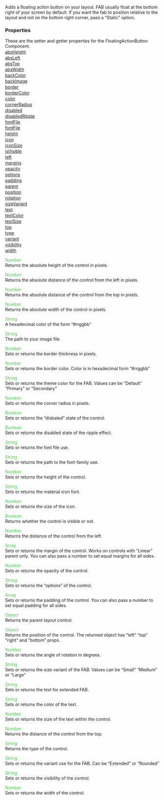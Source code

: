 Adds a floating action button on your layout. FAB usually float at the bottom right of your screen by default.
 If you want the fab to position relative to the layout and not on the bottom right corner, pass a “Static” option.

<style>.samp { margin-top: 2px; }</style><h3>Properties</h3>These are the setter and getter properties for the FloatingActionButton Component.
<div class="samp"><a href="#absheight-0" data-transition="pop" data-rel="popup" class="ui-link">absHeight </a></div><div class="samp"><a href="#absleft-5" data-transition="pop" data-rel="popup" class="ui-link">absLeft </a></div><div class="samp"><a href="#abstop-10" data-transition="pop" data-rel="popup" class="ui-link">absTop </a></div><div class="samp"><a href="#abswidth-15" data-transition="pop" data-rel="popup" class="ui-link">absWidth </a></div><div class="samp"><a href="#backcolor-20" data-transition="pop" data-rel="popup" class="ui-link">backColor </a></div><div class="samp"><a href="#backimage-25" data-transition="pop" data-rel="popup" class="ui-link">backImage </a></div><div class="samp"><a href="#border-30" data-transition="pop" data-rel="popup" class="ui-link">border </a></div><div class="samp"><a href="#bordercolor-35" data-transition="pop" data-rel="popup" class="ui-link">borderColor </a></div><div class="samp"><a href="#color-40" data-transition="pop" data-rel="popup" class="ui-link">color </a></div><div class="samp"><a href="#cornerradius-45" data-transition="pop" data-rel="popup" class="ui-link">cornerRadius </a></div><div class="samp"><a href="#disabled-50" data-transition="pop" data-rel="popup" class="ui-link">disabled </a></div><div class="samp"><a href="#disabledripple-55" data-transition="pop" data-rel="popup" class="ui-link">disabledRipple </a></div><div class="samp"><a href="#fontfile-60" data-transition="pop" data-rel="popup" class="ui-link">fontFile </a></div><div class="samp"><a href="#fontfile-65" data-transition="pop" data-rel="popup" class="ui-link">fontFile </a></div><div class="samp"><a href="#height-70" data-transition="pop" data-rel="popup" class="ui-link">height </a></div><div class="samp"><a href="#icon-75" data-transition="pop" data-rel="popup" class="ui-link">icon </a></div><div class="samp"><a href="#iconsize-80" data-transition="pop" data-rel="popup" class="ui-link">iconSize </a></div><div class="samp"><a href="#isvisible-85" data-transition="pop" data-rel="popup" class="ui-link">isVisible </a></div><div class="samp"><a href="#left-90" data-transition="pop" data-rel="popup" class="ui-link">left </a></div><div class="samp"><a href="#margins-95" data-transition="pop" data-rel="popup" class="ui-link">margins </a></div><div class="samp"><a href="#opacity-100" data-transition="pop" data-rel="popup" class="ui-link">opacity </a></div><div class="samp"><a href="#options-105" data-transition="pop" data-rel="popup" class="ui-link">options </a></div><div class="samp"><a href="#padding-110" data-transition="pop" data-rel="popup" class="ui-link">padding </a></div><div class="samp"><a href="#parent-115" data-transition="pop" data-rel="popup" class="ui-link">parent </a></div><div class="samp"><a href="#position-120" data-transition="pop" data-rel="popup" class="ui-link">position </a></div><div class="samp"><a href="#rotation-125" data-transition="pop" data-rel="popup" class="ui-link">rotation </a></div><div class="samp"><a href="#sizevariant-130" data-transition="pop" data-rel="popup" class="ui-link">sizeVariant </a></div><div class="samp"><a href="#text-135" data-transition="pop" data-rel="popup" class="ui-link">text </a></div><div class="samp"><a href="#textcolor-140" data-transition="pop" data-rel="popup" class="ui-link">textColor </a></div><div class="samp"><a href="#textsize-145" data-transition="pop" data-rel="popup" class="ui-link">textSize </a></div><div class="samp"><a href="#top-150" data-transition="pop" data-rel="popup" class="ui-link">top </a></div><div class="samp"><a href="#type-155" data-transition="pop" data-rel="popup" class="ui-link">type </a></div><div class="samp"><a href="#variant-160" data-transition="pop" data-rel="popup" class="ui-link">variant </a></div><div class="samp"><a href="#visibility-165" data-transition="pop" data-rel="popup" class="ui-link">visibility </a></div><div class="samp"><a href="#width-170" data-transition="pop" data-rel="popup" class="ui-link">width </a></div>
<div data-role="popup" id="absheight-0" class="ui-content"><p><span style="color:#4c4;">Number</span><br>Returns the absolute height of the control in pixels.</p></div><div data-role="popup" id="absleft-5" class="ui-content"><p><span style="color:#4c4;">Number</span><br>Returns the absolute distance of the control from the left in pixels.</p></div><div data-role="popup" id="abstop-10" class="ui-content"><p><span style="color:#4c4;">Number</span><br>Returns the absolute distance of the control from the top in pixels.</p></div><div data-role="popup" id="abswidth-15" class="ui-content"><p><span style="color:#4c4;">Number</span><br>Returns the absolute width of the control in pixels.</p></div><div data-role="popup" id="backcolor-20" class="ui-content"><p><span style="color:#4c4;">String</span><br>A hexadecimal color of the form “#rrggbb”</p></div><div data-role="popup" id="backimage-25" class="ui-content"><p><span style="color:#4c4;">String</span><br>The path to your image file.</p></div><div data-role="popup" id="border-30" class="ui-content"><p><span style="color:#4c4;">Number</span><br>Sets or returns the border thickness in pixels.</p></div><div data-role="popup" id="bordercolor-35" class="ui-content"><p><span style="color:#4c4;">Number</span><br>Sets or returns the border color. Color is in hexadecimal form “#rrggbb”</p></div><div data-role="popup" id="color-40" class="ui-content"><p><span style="color:#4c4;">String</span><br>Sets or returns the theme color for the FAB. Values can be “Default” “Primary” or “Secondary”</p></div><div data-role="popup" id="cornerradius-45" class="ui-content"><p><span style="color:#4c4;">Number</span><br>Sets or returns the corner radius in pixels.</p></div><div data-role="popup" id="disabled-50" class="ui-content"><p><span style="color:#4c4;">Boolean</span><br>Sets or returns the “disbaled” state of the control.</p></div><div data-role="popup" id="disabledripple-55" class="ui-content"><p><span style="color:#4c4;">Boolean</span><br>Sets or returns the disabled state of the ripple effect.</p></div><div data-role="popup" id="fontfile-60" class="ui-content"><p><span style="color:#4c4;">String</span><br>Sets or returns the font file use.</p></div><div data-role="popup" id="fontfile-65" class="ui-content"><p><span style="color:#4c4;">String</span><br>Sets or returns the path to the font-family use.</p></div><div data-role="popup" id="height-70" class="ui-content"><p><span style="color:#4c4;">Number</span><br>Sets or returns the height of the control.</p></div><div data-role="popup" id="icon-75" class="ui-content"><p><span style="color:#4c4;">String</span><br>Sets or returns the material icon font.</p></div><div data-role="popup" id="iconsize-80" class="ui-content"><p><span style="color:#4c4;">Number</span><br>Sets or returns the size of the icon.</p></div><div data-role="popup" id="isvisible-85" class="ui-content"><p><span style="color:#4c4;">Boolean</span><br>Returns whether the control is visible or not.</p></div><div data-role="popup" id="left-90" class="ui-content"><p><span style="color:#4c4;">Number</span><br>Returns the distance of the control from the left.</p></div><div data-role="popup" id="margins-95" class="ui-content"><p><span style="color:#4c4;">Array</span><br>Sets or returns the margin of the control. Works on controls with “Linear” parent only. You can also pass a number to set equal margins for all sides.</p></div><div data-role="popup" id="opacity-100" class="ui-content"><p><span style="color:#4c4;">Number</span><br>Sets or returns the opacity of the control.</p></div><div data-role="popup" id="options-105" class="ui-content"><p><span style="color:#4c4;">String</span><br>Sets or returns the “options” of the control.</p></div><div data-role="popup" id="padding-110" class="ui-content"><p><span style="color:#4c4;">Array</span><br>Sets or returns the padding of the control. You can also pass a number to set equal padding for all sides.</p></div><div data-role="popup" id="parent-115" class="ui-content"><p><span style="color:#4c4;">Object</span><br>Returns the parent layout control.</p></div><div data-role="popup" id="position-120" class="ui-content"><p><span style="color:#4c4;">Object</span><br>Returns the position of the control. The returned object has “left” “top” “right” and “bottom” props.</p></div><div data-role="popup" id="rotation-125" class="ui-content"><p><span style="color:#4c4;">Number</span><br>Sets or returns the angle of rotation in degrees.</p></div><div data-role="popup" id="sizevariant-130" class="ui-content"><p><span style="color:#4c4;">String</span><br>Sets or returns the size variant of the FAB. Values can be “Small” “Medium” or “Large”</p></div><div data-role="popup" id="text-135" class="ui-content"><p><span style="color:#4c4;">String</span><br>Sets or returns the text for extended FAB.</p></div><div data-role="popup" id="textcolor-140" class="ui-content"><p><span style="color:#4c4;">String</span><br>Sets or returns the color of the text.</p></div><div data-role="popup" id="textsize-145" class="ui-content"><p><span style="color:#4c4;">Number</span><br>Sets or returns the size of the text within the control.</p></div><div data-role="popup" id="top-150" class="ui-content"><p><span style="color:#4c4;">Number</span><br>Returns the distance of the control from the top.</p></div><div data-role="popup" id="type-155" class="ui-content"><p><span style="color:#4c4;">String</span><br>Returns the type of the control.</p></div><div data-role="popup" id="variant-160" class="ui-content"><p><span style="color:#4c4;">String</span><br>Sets or returns the variant use for the FAB. Can be “Extended” or “Rounded”</p></div><div data-role="popup" id="visibility-165" class="ui-content"><p><span style="color:#4c4;">String</span><br>Sets or returns the visibility of the control.</p></div><div data-role="popup" id="width-170" class="ui-content"><p><span style="color:#4c4;">Number</span><br>Sets or returns the width of the control.</p></div>